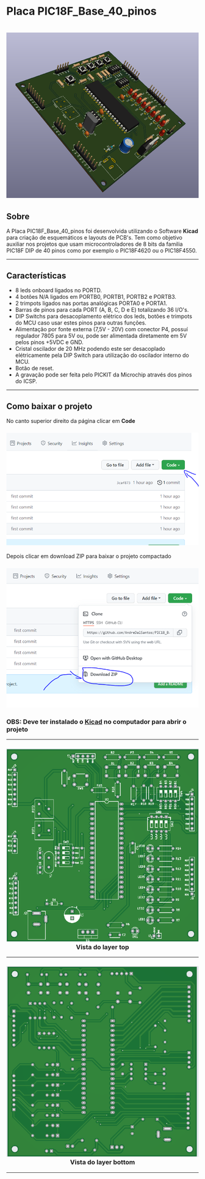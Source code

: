 # Placa PIC18F_Base_40_pinos

<h1 align="center">
    <img src="image_board.png" alt="image_board.png" title="Vista da placa" />
</h1>

## Sobre

A Placa PIC18F_Base_40_pinos foi desenvolvida utilizando o Software **Kicad** para criação de esquemáticos e layouts de PCB's. Tem como objetivo auxiliar nos projetos que usam microcontroladores de 8 bits da familia PIC18F DIP de 40 pinos como por exemplo o PIC18F4620 ou o PIC18F4550.

---

## Características
- 8 leds onboard ligados no PORTD.
- 4 botões N/A ligados em PORTB0, PORTB1, PORTB2 e PORTB3.
- 2 trimpots ligados nas portas analógicas PORTA0 e PORTA1.
- Barras de pinos para cada PORT (A, B, C, D e E) totalizando 36 I/O's.
- DIP Switchs para desacoplamento elétrico dos leds, botões e trimpots do MCU caso usar estes pinos para outras funções.
- Alimentação por fonte externa (7,5V - 20V) com conector P4, possuí regulador 7805 para 5V ou, pode ser alimentada diretamente em 5V pelos pinos +5VDC e GND.
- Cristal oscilador de 20 MHz podendo este ser desacoplado elétricamente pela DIP Switch para utilização do oscilador interno do MCU.
- Botão de reset.
- A gravação pode ser feita pelo PICKIT da Microchip através dos pinos do ICSP.

---

## Como baixar o projeto

No canto superior direito da página clicar em **Code** 
<h3 align="center">
    <img src="baixar_github1.png" alt="baixar_github1.png" title="como baixar" />
</h3>

Depois clicar em download ZIP para baixar o projeto compactado
<h3 align="center">
    <img src="baixar_github2.png" alt="baixar_github2.png" title="Como baixar" />
</h3>

### OBS: Deve ter instalado o [Kicad](https://www.kicad.org/download/) no computador para abrir o projeto
---

<h3 align="center">
    <img src="image_top_view.png" alt="image_top_view.png" title="imagem layer top" />
    <a>Vista do layer top</a>
</h3>

---

<h3 align="center">
    <img src="image_bottom_view.png" alt="image_bottom_view.png" title="imagemlayer bottom" />
    <a>Vista do layer bottom</a>
</h3>

---